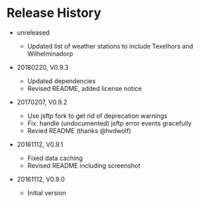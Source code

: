 # Release History

* unreleased
    * Updated list of weather stations to include Texelhors and Wilhelminadorp
* 20180220, V0.9.3
    * Updated dependencies
    * Revised README, added license notice

* 20170207, V0.9.2
    * Use jsftp fork to get rid of deprecation warnings
    * Fix: handle (undocumented) jsftp error events gracefully
    * Revied README (thanks @hvdwolf)
    
* 20161112, V0.9.1
    * Fixed data caching
    * Revised README including screenshot
    
* 20161112, V0.9.0
    * Initial version